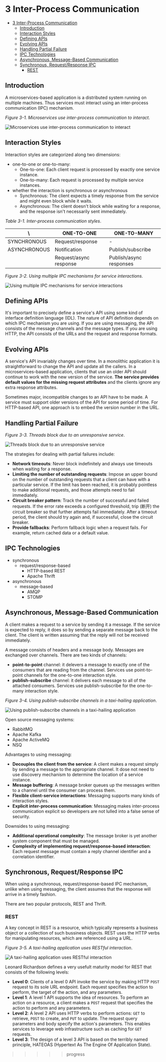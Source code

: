 # 3 Inter-Process Communication

- [3 Inter-Process Communication](#3-inter-process-communication)
  - [Introduction](#introduction)
  - [Interaction Styles](#interaction-styles)
  - [Defining APIs](#defining-apis)
  - [Evolving APIs](#evolving-apis)
  - [Handling Partial Failure](#handling-partial-failure)
  - [IPC Technologies](#ipc-technologies)
  - [Asynchronous, Message-Based Communication](#asynchronous-message-based-communication)
  - [Synchronous, Request/Response IPC](#synchronous-requestresponse-ipc)
    - [REST](#rest)

## Introduction

A microservices-based application is a distributed system running on multiple
machines. Thus services must interact using an inter-process communication (IPC)
mechanism.

*Figure 3-1. Microservices use inter-process communication to interact*.

![Microservices use inter-process communication to interact](images/3_1_microservices_use_ipc.png)

## Interaction Styles

Interaction styles are categorized along two dimensions:

- one-to-one or one-to-many:
  - One-to-one: Each client request is processed by exactly one service
    instance.
  - One-to-many: Each request is processed by multiple service instances.
- whether the interaction is synchronous or asynchronous
  - Synchronous: The client expects a timely response from the service and might
    even block while it waits.
  - Asynchronous: The client doesn't block while waiting for a response, and the
    response isn't necessarily sent immediately.

*Table 3-1. Inter-process communication styles*.

| \            | ONE-TO-ONE             | ONE-TO-MANY             |
| ------------ | ---------------------- | ----------------------- |
| SYNCHRONOUS  | Request/response       | -                       |
| ASYNCHRONOUS | Notification           | Publish/subscribe       |
|              | Request/async response | Publish/async responses |

*Figure 3-2. Using multiple IPC mechanisms for service interactions*.

![Using multiple IPC mechanisms for service interactions](images/3_2_using_multiple_ipc.png)

## Defining APIs

It's important to precisely define a service's API using some kind of interface
definition language (IDL). The nature of API definition depends on which IPC
mechanism you are using. If you are using messaging, the API consists of the
message channels and the message types. If you are using HTTP, the API consists
of the URLs and the request and response formats.

## Evolving APIs

A service's API invariably changes over time. In a monolithic application it is
straightforward to change the API and update all the callers. In a
microservices-based application, clients that use an older API should continue
to work with the new version of the service. **The service provides default
values for the missing request attributes** and the clients ignore any extra
response attributes.

Sometimes major, incompatible changes to an API have to be made. A service must
support older versions of the API for some period of time. For HTTP-based API,
one approach is to embed the version number in the URL.

## Handling Partial Failure

*Figure 3-3. Threads block due to an unresponsive service*.

![Threads block due to an unresponsive service](images/3_3_threads_block_due_to_unresponse.png)

The strategies for dealing with partial failures include:

- **Network timeouts**: Never block indefinitely and always use timeouts when
  waiting for a response.
- **Limiting the number of outstanding requests**: Impose an upper bound on the
  number of outstanding requests that a client can have with a particular
  service. If the limit has been reached, it is probably pointless to make
  additional requests, and those attempts need to fail immediately.
- **Circuit breaker pattern**: Track the number of successful and failed
  requests. If the error rate exceeds a configured threshold, trip (断开) the
  circuit breaker so that further attempts fail immediately. After a timeout
  period, the client should try again and, if successful, close the circuit
  breaker.
- **Provide fallbacks**: Perform fallback logic when a request fails. For
  example, return cached data or a default value.

## IPC Technologies

- synchronous
  - request/response-based
    - HTTP-based REST
    - Apache Thrift
- asynchronous
  - message-based
    - AMQP
    - STOMP

## Asynchronous, Message-Based Communication

A client makes a request to a service by sending it a message. If the service is
expected to reply, it does so by sending a separate message back to the client.
The client is written assuming that the reply will not be received immediately.

A message consists of headers and a message body. Messages are exchanged over
channels. There are two kinds of channels:

- **point-to-point** channel: it delevers a message to exactly one of the
  consumers that are reading from the channel. Services use point-to-point
  channels for the one-to-one interaction style.
- **publish-subscribe** channel: it delivers each message to all of the attached
  consumers. Services use publish-subscribe for the one-to-many interaction
  style.

*Figure 3-4. Using publish-subscribe channels in a taxi-hailing application*.

![Using publish-subscribe channels in a taxi-hailing application](images/3_4_using_pub_sub_channels.png)

Open source messaging systems:

- RabbitMQ
- Apache Kafka
- Apache ActiveMQ
- NSQ

Advantages to using messaging:

- **Decouples the client from the service**: A client makes a request simply by
  sending a message to the appropriate channel. It dose not need to use
  discovery mechanism to determine the location of a service instance.
- **Message buffering**: A message broker queues up the messages written to a
  channel until the consumer can process them.
- **Flexible client-service interactions**: Messaging supports many kinds of
  interaction styles.
- **Explicit inter-process communication**: Messaging makes inter-process
  communication explicit so developers are not lulled into a false sense of
  security.

Downsides to using messaging:

- **Additional operational complexity**: The message broker is yet another
  system component that must be managed.
- **Complexity of implementing request/response-based interaction**:
  Each request message must contain a reply channel identifier and a correlation
  identifier.

## Synchronous, Request/Response IPC

When using a synchronous, request/response-based IPC mechanism, unlike when
using messaging, the client assumes that the response will arrive in a timely
fashion.

There are two popular protocols, REST and Thrift.

### REST

A key concept in REST is a resource, which typically represents a business
object or a collection of such bussiness objects. REST uses the HTTP verbs
for manipulating resources, which are referenced using a URL.

*Figure 3-5. A taxi-hailing application uses RESTful interaction*.

![A taxi-hailing application uses RESTful interaction](images/3_5_using_restful.png)

Leonard Richardson defines a very usefult maturity model for REST that consists
of the following levels:

- **Level 0**: Clients of a level 0 API invoke the service by making HTTP `POST`
  request to its sole URL endpoint. Each request specifies the action to
  perform, the target of the action, and any parameters.
- **Level 1**: A level 1 API supports the idea of resources. To perform an
  action on a resource, a client makes a `POST` request that specifies the
  action to perform and any parameters.
- **Level 2**: A level 2 API uses HTTP verbs to perform actions: `GET` to
  retrieve, `POST` to create, and `PUT` to update. The request query parameters
  and body specify the action's parameters. This enables services to leverage
  web infrastructure such as caching for `GET` requests.
- **Level 3**: The design of a level 3 API is based on the terribly named
  principle, HATEOAS (Hypertext As The Engine Of Application State).

>>>>> progress
